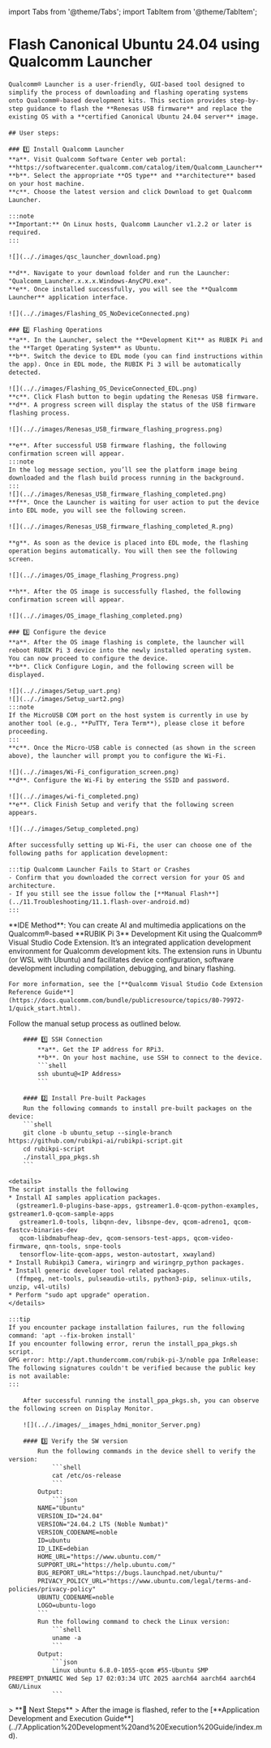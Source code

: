 import Tabs from '@theme/Tabs';
import TabItem from '@theme/TabItem';

# Flash Canonical Ubuntu 24.04 using Qualcomm Launcher
 
	Qualcomm® Launcher is a user-friendly, GUI-based tool designed to simplify the process of downloading and flashing operating systems onto Qualcomm®-based development kits. This section provides step-by-step guidance to flash the **Renesas USB firmware** and replace the existing OS with a **certified Canonical Ubuntu 24.04 server** image.  
	
	## User steps:  

	### 1️⃣ Install Qualcomm Launcher
	**a**. Visit Qualcomm Software Center web portal: **https://softwarecenter.qualcomm.com/catalog/item/Qualcomm_Launcher**    
	**b**. Select the appropriate **OS type** and **architecture** based on your host machine.  
	**c**. Choose the latest version and click Download to get Qualcomm Launcher. 

	:::note
    **Important:** On Linux hosts, Qualcomm Launcher v1.2.2 or later is required.
	:::  

	![](.././images/qsc_launcher_download.png)  

	**d**. Navigate to your download folder and run the Launcher: "Qualcomm_Launcher.x.x.x.Windows-AnyCPU.exe".  
	**e**. Once installed successfully, you will see the **Qualcomm Launcher** application interface.  

	![](.././images/Flashing_OS_NoDeviceConnected.png)  
	
	### 2️⃣ Flashing Operations  
	**a**. In the Launcher, select the **Development Kit** as RUBIK Pi and the **Target Operating System** as Ubuntu.  
	**b**. Switch the device to EDL mode (you can find instructions within the app). Once in EDL mode, the RUBIK Pi 3 will be automatically detected.    

	![](.././images/Flashing_OS_DeviceConnected_EDL.png) 
	**c**. Click Flash button to begin updating the Renesas USB firmware.    
	**d**. A progress screen will display the status of the USB firmware flashing process.  

	![](.././images/Renesas_USB_firmware_flashing_progress.png) 

	**e**. After successful USB firmware flashing, the following confirmation screen will appear.  
	:::note
	In the log message section, you’ll see the platform image being downloaded and the flash build process running in the background.
	:::
	![](.././images/Renesas_USB_firmware_flashing_completed.png) 
	**f**. Once the Launcher is waiting for user action to put the device into EDL mode, you will see the following screen.  

	![](.././images/Renesas_USB_firmware_flashing_completed_R.png) 

	**g**. As soon as the device is placed into EDL mode, the flashing operation begins automatically. You will then see the following screen.

	![](.././images/OS_image_flashing_Progress.png) 

	**h**. After the OS image is successfully flashed, the following confirmation screen will appear.

	![](.././images/OS_image_flashing_completed.png) 
	
	### 3️⃣ Configure the device
	**a**. After the OS image flashing is complete, the launcher will reboot RUBIK Pi 3 device into the newly installed operating system. You can now proceed to configure the device.  
	**b**. Click Configure Login, and the following screen will be displayed.

	![](.././images/Setup_uart.png) 
	![](.././images/Setup_uart2.png) 
	:::note
	If the MicroUSB COM port on the host system is currently in use by another tool (e.g., **PuTTY, Tera Term**), please close it before proceeding.
	:::
	**c**. Once the Micro-USB cable is connected (as shown in the screen above), the launcher will prompt you to configure the Wi-Fi.

	![](.././images/Wi-Fi_configuration_screen.png)
	**d**. Configure the Wi-Fi by entering the SSID and password.

	![](.././images/wi-fi_completed.png)
	**e**. Click Finish Setup and verify that the following screen appears.
	
	![](.././images/Setup_completed.png)

	After successfully setting up Wi-Fi, the user can choose one of the following paths for application development:  

	:::tip Qualcomm Launcher Fails to Start or Crashes
	- Confirm that you downloaded the correct version for your OS and architecture.  
	- If you still see the issue follow the [**Manual Flash**](../11.Troubleshooting/11.1.flash-over-android.md) 
	:::


<Tabs>
<TabItem value="IDEMethod" label="IDE Method">
	**IDE Method**: 
	You can create AI and multimedia applications on the Qualcomm®-based **RUBIK Pi 3** Development Kit using the Qualcomm® Visual Studio Code Extension. It’s an integrated application development environment for Qualcomm development kits. The extension runs in Ubuntu (or WSL with Ubuntu) and facilitates device configuration, software development including compilation, debugging, and binary flashing.
	
	For more information, see the [**Qualcomm Visual Studio Code Extension Reference Guide**](https://docs.qualcomm.com/bundle/publicresource/topics/80-79972-1/quick_start.html). 
</TabItem>

<TabItem value="ManualMethod" label="Manual Method">
Follow the manual setup process as outlined below.  

		#### 1️⃣ SSH Connection
			**a**. Get the IP address for RPi3.  
			**b**. On your host machine, use SSH to connect to the device.   
			```shell
			ssh ubuntu@<IP Address>
			```

		#### 2️⃣ Install Pre-built Packages 
		Run the following commands to install pre-built packages on the device:
		```shell
		git clone -b ubuntu_setup --single-branch https://github.com/rubikpi-ai/rubikpi-script.git 
		cd rubikpi-script  
		./install_ppa_pkgs.sh 
		```
		
	<details>
	The script installs the following   
	* Install AI samples application packages.  
	  (gstreamer1.0-plugins-base-apps, gstreamer1.0-qcom-python-examples, gstreamer1.0-qcom-sample-apps
	   gstreamer1.0-tools, libqnn-dev, libsnpe-dev, qcom-adreno1, qcom-fastcv-binaries-dev
	   qcom-libdmabufheap-dev, qcom-sensors-test-apps, qcom-video-firmware, qnn-tools, snpe-tools
	   tensorflow-lite-qcom-apps, weston-autostart, xwayland)  
	* Install Rubikpi3 Camera, wiringrp and wiringrp_python packages.  
	* Install generic developer tool related packages.  
	  (ffmpeg, net-tools, pulseaudio-utils, python3-pip, selinux-utils, unzip, v4l-utils)
	* Perform "sudo apt upgrade" operation.  
	</details>

	:::tip
	If you encounter package installation failures, run the following command: 'apt --fix-broken install'  
	If you encounter following error, rerun the install_ppa_pkgs.sh script.  
	GPG error: http://apt.thundercomm.com/rubik-pi-3/noble ppa InRelease: The following signatures couldn't be verified because the public key is not available:
	:::

		After successful running the install_ppa_pkgs.sh, you can observe the following screen on Display Monitor.  

		![](.././images/__images_hdmi_monitor_Server.png)
	
		#### 3️⃣ Verify the SW version 
			Run the following commands in the device shell to verify the version: 
				```shell
				cat /etc/os-release 
				```
			Output: 
				```json
			NAME="Ubuntu"
			VERSION_ID="24.04"
			VERSION="24.04.2 LTS (Noble Numbat)"
			VERSION_CODENAME=noble
			ID=ubuntu
			ID_LIKE=debian
			HOME_URL="https://www.ubuntu.com/"
			SUPPORT_URL="https://help.ubuntu.com/"
			BUG_REPORT_URL="https://bugs.launchpad.net/ubuntu/"
			PRIVACY_POLICY_URL="https://www.ubuntu.com/legal/terms-and-policies/privacy-policy"
			UBUNTU_CODENAME=noble
			LOGO=ubuntu-logo
			```
			Run the following command to check the Linux version:
				```shell
				uname -a
				```
			Output:
				```json
				Linux ubuntu 6.8.0-1055-qcom #55-Ubuntu SMP PREEMPT_DYNAMIC Wed Sep 17 02:03:34 UTC 2025 aarch64 aarch64 aarch64 GNU/Linux  
				```
</TabItem>
</Tabs>
> **🧭 Next Steps**  
> After the image is flashed, refer to the [**Application Development and Execution Guide**](../7.Application%20Development%20and%20Execution%20Guide/index.md).  